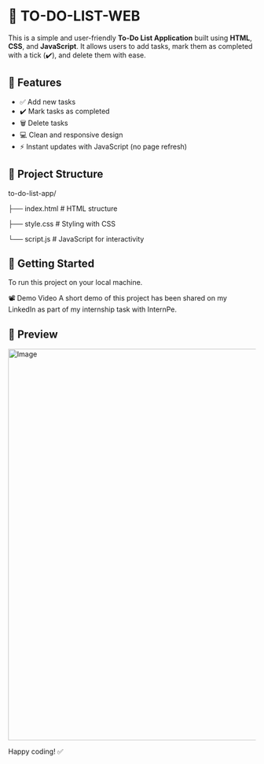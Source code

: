 # 📝 TO-DO-LIST-WEB

This is a simple and user-friendly **To-Do List Application** built using **HTML**, **CSS**, and **JavaScript**. It allows users to add tasks, mark them as completed with a tick (✔️), and delete them with ease.

## 🌟 Features

- ✅ Add new tasks
- ✔️ Mark tasks as completed
- 🗑️ Delete tasks
- 💻 Clean and responsive design
- ⚡ Instant updates with JavaScript (no page refresh)

## 📁 Project Structure

to-do-list-app/

├── index.html # HTML structure

├── style.css # Styling with CSS

└── script.js # JavaScript for interactivity

## 🚀 Getting Started

To run this project on your local machine.

📽️ Demo Video
A short demo of this project has been shared on my LinkedIn as part of my internship task with InternPe.

## 📸 Preview
<img width="1891" height="796" alt="Image" src="https://github.com/user-attachments/assets/a2e5cb65-8688-4bf7-9521-00ea07e623ed" />

Happy coding! ✅
